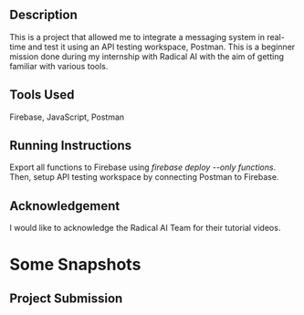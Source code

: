 ## Description
This is a project that allowed me to integrate a messaging system in real-time and test it using an API testing workspace, Postman. This is a beginner mission done during my internship with Radical AI with the aim of getting familiar with various tools.

## Tools Used
Firebase, JavaScript, Postman

## Running Instructions
Export all functions to Firebase using _firebase deploy --only functions_. Then, setup API testing workspace by connecting Postman to Firebase. 

## Acknowledgement
I would like to acknowledge the Radical AI Team for their tutorial videos.

# Some Snapshots

## Project Submission
